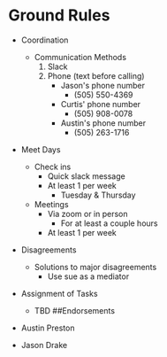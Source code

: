 # Ground Rules 
* Coordination 
    - Communication Methods
        1. Slack 
        2. Phone (text before calling)
            - Jason's phone number 
                - (505) 550-4369
            - Curtis' phone number 
                - (505) 908-0078
            - Austin's phone number 
               - (505) 263-1716
* Meet Days
    - Check ins 
        - Quick slack message 
        - At least 1 per week 
            - Tuesday & Thursday
    - Meetings 
        - Via zoom or in person
            - For at least a couple hours
        - At least 1 per week 
* Disagreements 
    - Solutions to major disagreements
        -  Use sue as a mediator 

* Assignment of Tasks
    - TBD
##Endorsements 

* Austin Preston
* Jason Drake